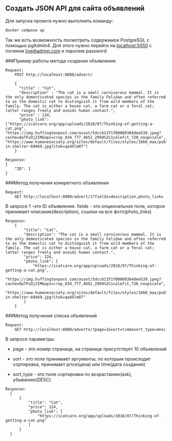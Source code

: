 ## Создать JSON API для сайта объявлений
Для запуска проекта нужно выполнить команду: 
```bash
docker compose up
```
Так же есть возможность посмотреть содержимое PostgreSQL c помощью pgAdmin4. Для этого нужно перейти на [localhost:5050](local) с логином live@admin.com
 и паролем password
 
###Пример работы метода создания объявления:
```
Request:
    POST http://localhost:8080/advert/

    {
      "title" : "Cat",
      "description" : "The cat is a small carnivorous mammal. It is the only domesticated species in the family Felidae and often referred to as the domestic cat to distinguish it from wild members of the family. The cat is either a house cat, a farm cat or a feral cat; latter ranges freely and avoids human contact.",
      "price" : 124,
      "photo_link": ["https://icatcare.org/app/uploads/2018/07/Thinking-of-getting-a-cat.png", "https://img.huffingtonpost.com/asset/5dcc613f1f00009304dee539.jpeg?cache=QaTFuOj2IM&ops=crop_834_777_4651_2994%2Cscalefit_720_noupscale", "https://www.humanesociety.org/sites/default/files/styles/1660_max/public/2018/06/kittens-in-shelter-69469.jpg?itok=qa4Xlm8T"]
    }
```
```
Response:
{
    "ID": 1
}
```

###Метод получения конкретного объявления
```
Request:
    GET http://localhost:8080/advert/1?fields=description,photo_links
```
В запросе 1 -это ID объявления.
fields - это опциональное поле, которое принимает описание(description), ссылки на все фото(photo_links)
```
Response:
    {
        "title": "Cat",
        "description": "The cat is a small carnivorous mammal. It is the only domesticated species in the family Felidae and often referred to as the domestic cat to distinguish it from wild members of the family. The cat is either a house cat, a farm cat or a feral cat; latter ranges freely and avoids human contact.",
        "price": 124,
        "photo_link": [
            "https://icatcare.org/app/uploads/2018/07/Thinking-of-getting-a-cat.png",
            "https://img.huffingtonpost.com/asset/5dcc613f1f00009304dee539.jpeg?cache=QaTFuOj2IM&ops=crop_834_777_4651_2994%2Cscalefit_720_noupscale",
            "https://www.humanesociety.org/sites/default/files/styles/1660_max/public/2018/06/kittens-in-shelter-69469.jpg?itok=qa4Xlm8T"
        ]
    }
```
 
###Метод получения списка объявлений
```
Request:
    GET http://localhost:8080/adverts/?page=1&sort=time&sort_type=desc
```
В запросе параметры:

- page - это номер странице, на странице присутствует 10 объявлений

- sort - это поле принимает аргументы, по которым происходит сортировка, принимает price(цена) или time(дата создания)

- sort_type - это поле сортировки по возрастанию(ask), убыванию(DESC)
```
Response:
  [
      {
          "title": "Cat",
          "price": 124,
          "photo_link": [
              "https://icatcare.org/app/uploads/2018/07/Thinking-of-getting-a-cat.png"
          ]
      }
  ]
```


